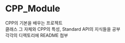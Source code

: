 CPP_Module
==========
   
CPP의 기본을 배우는 프로젝트    
클래스 그 자체와 CPP의 특성, Standard API의 지식들을 공부   
각각의 디렉토리에 README 첨부    
